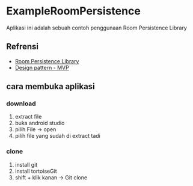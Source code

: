 # ExampleRoomPersistence

Aplikasi ini adalah sebuah contoh penggunaan  Room Persistence Library

## Refrensi
* [Room Persistence Library](https://developer.android.com/topic/libraries/architecture/room)
* [Design pattern - MVP](https://en.wikipedia.org/wiki/Model%E2%80%93view%E2%80%93presenter)

## cara membuka aplikasi

### download
1. extract file
2. buka android studio
3. pilih File -> open
4. pilih file yang sudah di extract tadi

### clone
1. install git
2. install tortoiseGit
3. shift + klik kanan -> Git clone